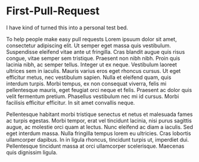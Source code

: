 # First-Pull-Request

I have kind of turned this into a personal test bed.

To help people make easy pull requests
Lorem ipsuum dolor sit amet, consectetur adipiscing elit. Ut semper eget massa quis vestibulum. Suspendisse eleifend vitae ante ut fringilla. Cras blandit augue quis risus congue, vitae semper sem tristique. Praesent non nibh nibh. Proin quis lacinia nibh, ac semper tellus. Integer ut ex neque. Vestibulum laoreet ultrices sem in iaculis. Mauris varius eros eget rhoncus cursus. Ut eget efficitur metus, nec vestibulum sapien. Nulla et eleifend quam, quis interdum turpis. Morbi tempus, ex non consequat viverra, felis mi pellentesque mauris, eget feugiat orci neque et felis. Praesent ac dolor quis velit fermentum pretium. Phasellus vestibulum nec mi id cursus. Morbi facilisis efficitur efficitur. In sit amet convallis neque.

Pellentesque habitant morbi tristique senectus et netus et malesuada fames ac turpis egestas. Morbi tempor, erat vel tincidunt lacinia, nisi purus sagittis augue, ac molestie orci quam at lectus. Nunc eleifend ac diam a iaculis. Sed eget interdum massa. Nulla fringilla tempus lorem eu ultricies. Cras lobortis ullamcorper dapibus. In in ligula rhoncus, tincidunt turpis ut, imperdiet dui. Pellentesque tincidunt massa at orci ullamcorper scelerisque. Maecenas quis dignissim ligula.
